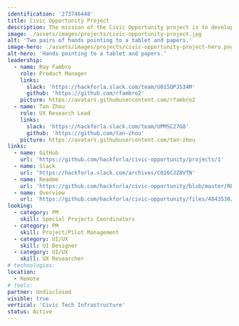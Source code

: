 ```yaml
---
identification: '273746448'
title: Civic Opportunity Project
description: The mission of the Civic Opportunity project is to develop and curate the journey of all volunteers that we interact with to reach their fullest potential. Relationship bridge-building and workforce readiness development of volunteers is at the core of the Hack for LA brand. We have found that this effort enables and supports the delivery of a consistent pipeline of knowledge worker resources. In turn, our volunteers are more prepared to create products that are impactful in local government and beyond.
image: ./assets/images/projects/civic-opportunity-project.jpg
alt: 'Two pairs of hands pointing to a tablet and papers.'
image-hero: ./assets/images/projects/civic-opportunity-project-hero.png
alt-hero: 'Hands pointing to a tablet and papers.'
leadership:
  - name: Ray Fambro
    role: Product Manager
    links:
      slack: 'https://hackforla.slack.com/team/U015QPJS34M'
      github: 'https://github.com/rfambro2'
    picture: https://avatars.githubusercontent.com/rfambro2
  - name: Tan Zhou
    role: UX Research Lead
    links:
      slack: 'https://hackforla.slack.com/team/UPMSC27G8'
      github: 'https://github.com/tan-zhou'
    picture: https://avatars.githubusercontent.com/tan-zhou
links:
  - name: GitHub
    url: 'https://github.com/hackforla/civic-opportunity/projects/1'
  - name: Slack
    url: 'https://hackforla.slack.com/archives/C016CJZ8VTN'
  - name: Readme
    url: 'https://github.com/hackforla/civic-opportunity/blob/master/README.md'
  - name: Overview
    url: 'https://github.com/hackforla/civic-opportunity/files/4843530/Civic.Opportunity.Project.pdf'
looking:
  - category: PM
    skill: Special Projects Coordinators
  - category: PM
    skill: Project/Pilot Management
  - category: UI/UX
    skill: UI Designer
  - category: UI/UX
    skill: UX Researcher
# technologies:
location:
  - Remote
# tools:
partner: Undisclosed
visible: true
vertical: 'Civic Tech Infrastructure'
status: Active
---
```

